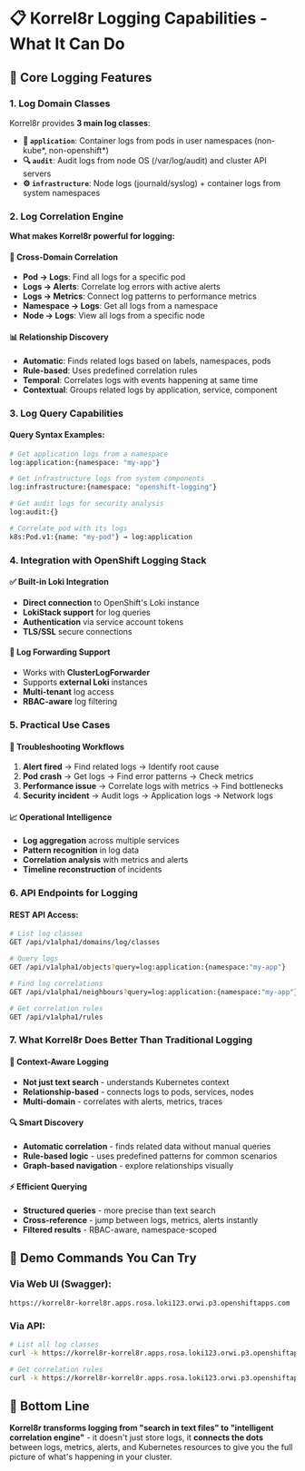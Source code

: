 # 📋 Korrel8r Logging Capabilities - What It Can Do

## 🎯 **Core Logging Features**

### **1. Log Domain Classes**
Korrel8r provides **3 main log classes**:

- **📱 `application`**: Container logs from pods in user namespaces (non-kube*, non-openshift*)
- **🔍 `audit`**: Audit logs from node OS (/var/log/audit) and cluster API servers  
- **⚙️ `infrastructure`**: Node logs (journald/syslog) + container logs from system namespaces

### **2. Log Correlation Engine**
**What makes Korrel8r powerful for logging:**

#### **🔗 Cross-Domain Correlation**
- **Pod → Logs**: Find all logs for a specific pod
- **Logs → Alerts**: Correlate log errors with active alerts
- **Logs → Metrics**: Connect log patterns to performance metrics
- **Namespace → Logs**: Get all logs from a namespace
- **Node → Logs**: View all logs from a specific node

#### **📊 Relationship Discovery**
- **Automatic**: Finds related logs based on labels, namespaces, pods
- **Rule-based**: Uses predefined correlation rules
- **Temporal**: Correlates logs with events happening at same time
- **Contextual**: Groups related logs by application, service, component

### **3. Log Query Capabilities**

#### **Query Syntax Examples:**
```bash
# Get application logs from a namespace
log:application:{namespace: "my-app"}

# Get infrastructure logs from system components
log:infrastructure:{namespace: "openshift-logging"}

# Get audit logs for security analysis
log:audit:{}

# Correlate pod with its logs
k8s:Pod.v1:{name: "my-pod"} → log:application
```

### **4. Integration with OpenShift Logging Stack**

#### **✅ Built-in Loki Integration**
- **Direct connection** to OpenShift's Loki instance
- **LokiStack support** for log queries
- **Authentication** via service account tokens
- **TLS/SSL** secure connections

#### **🔄 Log Forwarding Support**
- Works with **ClusterLogForwarder**
- Supports **external Loki** instances
- **Multi-tenant** log access
- **RBAC-aware** log filtering

### **5. Practical Use Cases**

#### **🚨 Troubleshooting Workflows**
1. **Alert fired** → Find related logs → Identify root cause
2. **Pod crash** → Get logs → Find error patterns → Check metrics
3. **Performance issue** → Correlate logs with metrics → Find bottlenecks
4. **Security incident** → Audit logs → Application logs → Network logs

#### **📈 Operational Intelligence**
- **Log aggregation** across multiple services
- **Pattern recognition** in log data
- **Correlation analysis** with metrics and alerts
- **Timeline reconstruction** of incidents

### **6. API Endpoints for Logging**

#### **REST API Access:**
```bash
# List log classes
GET /api/v1alpha1/domains/log/classes

# Query logs
GET /api/v1alpha1/objects?query=log:application:{namespace:"my-app"}

# Find log correlations
GET /api/v1alpha1/neighbours?query=log:application:{namespace:"my-app"}

# Get correlation rules
GET /api/v1alpha1/rules
```

### **7. What Korrel8r Does Better Than Traditional Logging**

#### **🎯 Context-Aware Logging**
- **Not just text search** - understands Kubernetes context
- **Relationship-based** - connects logs to pods, services, nodes
- **Multi-domain** - correlates with alerts, metrics, traces

#### **🔍 Smart Discovery**
- **Automatic correlation** - finds related data without manual queries
- **Rule-based logic** - uses predefined patterns for common scenarios
- **Graph-based navigation** - explore relationships visually

#### **⚡ Efficient Querying**
- **Structured queries** - more precise than text search
- **Cross-reference** - jump between logs, metrics, alerts instantly
- **Filtered results** - RBAC-aware, namespace-scoped

## 🎪 **Demo Commands You Can Try**

### Via Web UI (Swagger):
```
https://korrel8r-korrel8r.apps.rosa.loki123.orwi.p3.openshiftapps.com
```

### Via API:
```bash
# List all log classes
curl -k https://korrel8r-korrel8r.apps.rosa.loki123.orwi.p3.openshiftapps.com/api/v1alpha1/domains/log/classes

# Get correlation rules
curl -k https://korrel8r-korrel8r.apps.rosa.loki123.orwi.p3.openshiftapps.com/api/v1alpha1/rules
```

## 🚀 **Bottom Line**

**Korrel8r transforms logging from "search in text files" to "intelligent correlation engine"** - it doesn't just store logs, it **connects the dots** between logs, metrics, alerts, and Kubernetes resources to give you the full picture of what's happening in your cluster.
